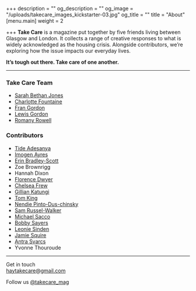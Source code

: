 +++
description = ""
og_description = ""
og_image = "/uploads/takecare_images_kickstarter-03.jpg"
og_title = ""
title = "About"
[menu.main]
weight = 2

+++
**Take Care** is a magazine put together by five friends living between Glasgow and London. It collects a range of creative responses to what is widely acknowledged as the housing crisis. Alongside contributors, we’re exploring how the issue impacts our everyday lives.

**It’s tough out there. Take care of one another.**

***

### Take Care Team

* <a href="https://www.instagram.com/sbj_____/" target="_blank">Sarah Bethan Jones</a>
* <a href="http://www.charlottefountaine.com/" target="_blank">Charlotte Fountaine</a>
* <a href="http://www.francesgordondesign.com/" target="_blank">Fran Gordon</a>
* <a href="https://twitter.com/lewis_gordon" target="_blank">Lewis Gordon</a>
* <a href="http://www.romanyrowell.com/" target="_blank">Romany Rowell</a>

### Contributors

<ul id="contributors-list"> <li><a href="https://www.instagram.com/teadayblogs/" target="_blank">Tide Adesanya</a></li> <li><a href="http://www.mobeltype.com/" target="_blank">Imogen Ayres</a></li> <li><a href="https://www.instagram.com/ebscottsigns" target="_blank">Erin Bradley-Scott</a></li> <li>Zoe	Brownrigg</li> <li>Hannah Dixon</li> <li><a href="https://www.florencedwyer.com/" target="_blank">Florence Dwyer</a></li> <li><a href="http://www.chelseafrew.com/" target="_blank">Chelsea Frew</a></li> <li><a href="https://www.linkedin.com/in/gkatungi/" target="_blank">Gillian Katungi</a></li> <li><a href="https://www.behance.net/tomkingdesign" target="_blank">Tom King</a></li> <li><a href="http://www.nendiepintoduschinsky.com/home" target="_blank">Nendie Pinto-Dus-chinsky</a></li> <li><a href="http://www.samrussellwalker.com/" target="_blank">Sam Russel-Walker</a></li> <li><a href="https://www.instagram.com/michaeldantesacco/" target="_blank">Michael Sacco</a></li> <li><a href="http://www.bobbysayers.com/" target="_blank">Bobby Sayers</a></li> <li><a href="http://www.leoniesinden.com/" target="_blank">Leonie Sinden</a></li> <li><a href="https://jamiesquire.co.uk/" target="_blank">Jamie Squire</a></li> <li><a href="http://www.antra-svarcs.com/" target="_blank">Antra Svarcs</a></li> <li>Yvonne Thouroude</li></ul>

***

Get in touch  
[haytakecare@gmail.com](mailto:haytakecare@gmail.com)

Follow us [@takecare_mag](https://instagram.com/takecare_mag)